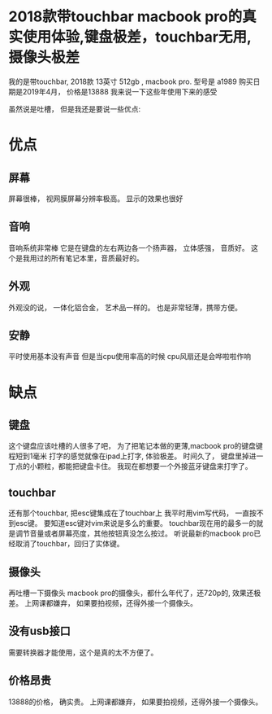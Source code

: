 # 2018款带touchbar macbook pro的真实使用体验,键盘极差，touchbar无用, 摄像头极差

我的是带touchbar, 2018款 13英寸 512gb , macbook pro.
型号是 a1989
购买日期是2019年4月， 价格是13888
我来说一下这些年使用下来的感受

虽然说是吐槽， 但是我还是要说一些优点:

# 优点
## 屏幕
屏幕很棒， 视网膜屏幕分辨率极高。
显示的效果也很好

## 音响
音响系统非常棒
它是在键盘的左右两边各一个扬声器， 立体感强， 音质好。
这个是我用过的所有笔记本里，音质最好的。
## 外观
外观没的说， 一体化铝合金， 艺术品一样的。
也是非常轻薄，携带方便。

## 安静
平时使用基本没有声音
但是当cpu使用率高的时候
cpu风扇还是会哗啦啦作响

# 缺点

## 键盘
这个键盘应该吐槽的人很多了吧，
为了把笔记本做的更薄,macbook pro的键盘键程短到1毫米
打字的感觉就像在ipad上打字, 体验极差。
时间久了， 键盘里掉进一丁点的小颗粒，都能把键盘卡住。
我现在都想要一个外接蓝牙键盘来打字了。

## touchbar
还有那个touchbar, 把esc键集成在了touchbar上
我平时用vim写代码， 一直按不到esc键。
要知道esc键对vim来说是多么的重要。
touchbar现在用的最多一的就是调节音量或者屏幕亮度，其他按钮真没怎么按过。
听说最新的macbook pro已经取消了touchbar，回归了实体键。

## 摄像头
再吐槽一下摄像头
macbook pro的摄像头，都什么年代了，还720p的, 效果还极差。
上网课都嫌弃， 如果要拍视频，还得外接一个摄像头。

## 没有usb接口
需要转换器才能使用，这个是真的太不方便了。

## 价格昂贵
13888的价格， 确实贵。
上网课都嫌弃， 如果要拍视频，还得外接一个摄像头。
